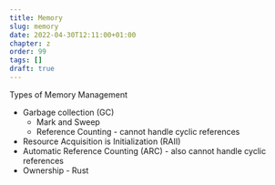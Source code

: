 ```yaml
---
title: Memory
slug: memory
date: 2022-04-30T12:11:00+01:00
chapter: z
order: 99
tags: []
draft: true
---
```



Types of Memory Management

- Garbage collection (GC)
  - Mark and Sweep
  - Reference Counting - cannot handle cyclic references
- Resource Acquisition is Initialization (RAII)
- Automatic Reference Counting (ARC) - also cannot handle cyclic references
- Ownership - Rust
